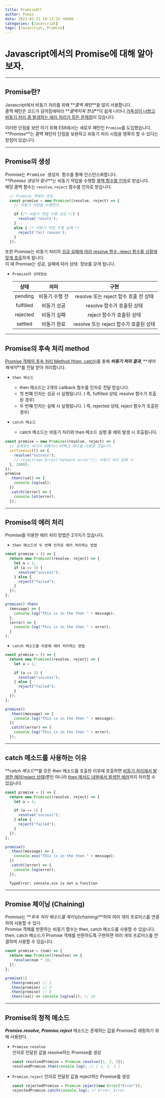```yaml
---
title: Promise란?
author: Psmin
data: 2023-02-21 19:13:32 +0900
categories: [Javascript]
tags: [Javascript, Promise]
---
```


# Javascript에서의 Promise에 대해 알아보자.

---

## Promise란?

Javascript에서 비동기 처리를 위해 **_콜백 페턴_**을 많이 사용합니다.  
콜백 패턴은 코드가 길어짐에따라 **_콜백지옥 현상_**이 쉽게 나타나 <u>가독성이 나쁘고 비동기 처리 중 발생하는 에러 처리가 힘든 문제점</u>이 있습니다.

이러한 단점을 보안 하기 위해 ES6에서는 새로우 패턴인 `Promise`를 도입했습니다.  
**_Promise_**는 콜백 패턴의 단점을 보완하고 비동기 처리 시점을 명확히 할 수 있다는 장점이 있습니다.

---

## Promise의 생성

Promise는 <kbd>Promise 생성자 함수</kbd>를 통해 인스턴스화합니다.  
**_Promise 생성자 함수_**는 비동기 작업을 수행할 <u>콜백 함수를 인자</u>로 받습니다.  
해당 콜백 함수는 `resolve`, `reject` 함수를 인자로 받습니다.

```js
  // Promise 객체의 생성
  const promise = new Promise((resolve, reject) => {
    // 비동기 작업을 수행한다.

    if (/* 비동기 작업 수행 성공 */) {
      resolve('result');
    }
    else { /* 비동기 작업 수행 실패 */
      reject('fail reason');
    }
  });
```

또한 Promise는 비동기 처리의 <u>성공 실패에 따라 resolve 함수, reject 함수를 상황에 맞게 호출</u>하게 됩니다.  
이 때 Promise는 성공, 실패에 따라 <kbd>상태 정보</kbd>를 갖게 됩니다.

- `Promise의 상태정보`

  |   상태    |      의미      |                  구현                  |
  | :-------: | :------------: | :------------------------------------: |
  |  pending  | 비동기 수행 전 | resolve 또는 reject 함수 호출 전 상태  |
  | fulfilled |  비동기 성공   |       resolve 함수가 호출된 상태       |
  | rejected  |  비동기 실패   |       reject 함수가 호출된 상태        |
  |  settled  |  비동기 완료   | resolve 또는 reject 함수가 호출된 상태 |

---

## Promise의 후속 처리 method

<u>Promise 객체의 후속 처리 Method (then, catch)</u>를 총해 **_비동기 처리 결과_**, **_에러 메세지_**를 전달 받아 처리합니다.

- `then 메소드`

  - then 메소드는 2개의 callback 함수를 인자로 전달 받습니다.
  - 첫 번째 인자는 성공 시 실행됩니다. ( 즉, fulfilled 상태, resolve 함수가 호출된 경우)
  - 두 번쨰 인자는 실패 시 실행됩니다. ( 즉, rejected 상태, reject 함수가 호출된 경우)

- `catch 메소드`
  - catch 메소드는 비동기 처리와 then 메소드 실행 중 예외 발생 시 호출됩니다.

```js
const promise = new Promise((resolve, reject) => {
  // 실제로는 여기서 XHR이나 HTML5 API를 사용할 것입니다.
  setTimeout(() => {
    resolve("success");
    // reject(new Error("network error")); 비동기 처리 실패 시
  }, 2000);
});
promise
  .then((val) => {
    console.log(val);
  })
  .catch((error) => {
    console.lot(error);
  });
```

---

## Promise의 에러 처리

Promise를 이용한 에러 처리 방법은 2가지가 있습니다.

- `then 메소드의 두 번째 인자로 에러 처리하는 방법`

```js
const promise = () => {
  return new Promise((resolve, reject) => {
    let a = 1;
    if (a == 3) {
      resolve("success");
    } else {
      reject("failed");
    }
  });
};

promise().then(
  (message) => {
    console.log("This is in the then " + message);
  },
  (error) => {
    console.log("This is in the then " + error);
  }
);
```

- `catch 메소드를 이용해 에러 처리하는 방법`

```js
const promise = () => {
  return new Promise((resolve, reject) => {
    let a = 1;

    if (a == 3) {
      resolve("success");
    } else {
      reject("failed");
    }
  });
};

promise()
  .then((message) => {
    console.log("This is in the then " + message);
  })
  .catch((error) => {
    console.log("This is in the then " + error);
  });
```

---

## catch 메소드를 사용하는 이유

**_catch 메소드_**를 모든 then 메소드를 호출한 이후에 호출하면 <u>비동기 처리에서 발생한 에러(reject 상태)</u>뿐만 아니라 <u>then 메서드 내부에서 발생한 에러</u>까지 처리할 수 있습니다.

```js
const promise = () => {
  return new Promise((resolve, reject) => {
    let a = 1;

    if (a == 1) {
      resolve("success");
    } else {
      reject("failed");
    }
  });
};

promise()
  .then((message) => {
    console.xxx("This is in the then " + message);
  })
  .catch((error) => {
    console.log(error);
  });
```

```
  TypeError: console.xxx is not a function
```

---

## Promise 체이닝 (Chaining)

Promise는 **_후속 처리 메소드를 체이닝(chaining)_**하여 여러 개의 프로미스를 연결하여 사용할 수 있다.  
Promise 객체를 반환하는 비동기 함수는 then, catch 메소드를 사용할 수 있습니다.  
then, catch 메소드가 Promise 객체를 반환하도록 구현하면 여러 개의 프로미스를 연결하여 사용할 수 있습니다.

```js
const promise = (num) => {
  return new Promise((resolve) => {
    resolve(num * 2);
  });
};

promise(1)
  .then(promise) // 2
  .then(promise) // 4
  .then(promise) // 8
  .then((val) => console.log(val)); // 16
```

---

## Promise의 정적 메소드

**_Promise.resolve, Promise.reject_** 메소드는 존재하는 값을 Promise로 래핑하기 위해 사용한다.

- `Promise.resolve`  
  인자로 전달된 값을 resolve하는 Promise를 생성

  ```js
  const resolvedPromise = Promise.resolve([1, 2, 3]);
  resolvedPromise.then(console.log); // [ 1, 2, 3 ]
  ```

- `Promise.reject`
  인자로 전달된 값을 reject하는 Promise를 생성
  ```js
  const rejectedPromise = Promise.reject(new Error("Error"));
  rejectedPromise.catch(console.log); // Error: Error
  ```
